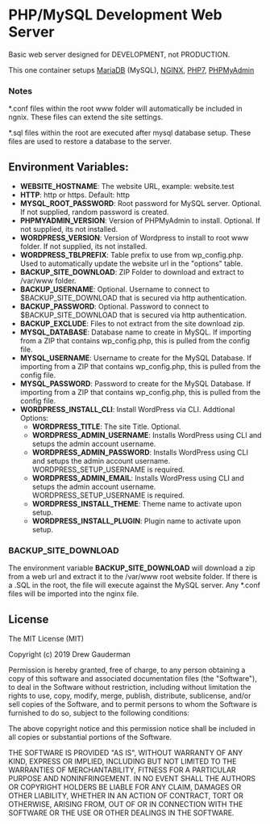 # PHP/MySQL Development Web Server

Basic web server designed for DEVELOPMENT, not PRODUCTION.

This one container setups [MariaDB](https://mariadb.com/) (MySQL), [NGINX](https://www.nginx.com/), [PHP7](https://php.net), [PHPMyAdmin](https://github.com/phpmyadmin/phpmyadmin)

### Notes

\*.conf files within the root www folder will automatically be included in ngnix. These files can extend the site settings.

\*.sql files within the root are executed after mysql database setup. These files are used to restore a database to the server.

## Environment Variables:

- **WEBSITE_HOSTNAME**: The website URL, example: website.test
- **HTTP**: http or https. Default: http
- **MYSQL_ROOT_PASSWORD**: Root password for MySQL server. Optional. If not supplied, random password is created.
- **PHPMYADMIN_VERSION**: Version of PHPMyAdmin to install. Optional. If not supplied, its not installed.
- **WORDPRESS_VERSION**: Version of Wordpress to install to root www folder. If not supplied, its not installed.
- **WORDPRESS_TBLPREFIX**: Table prefix to use from wp_config.php. Used to automatically update the website url in the "options" table.
- **BACKUP_SITE_DOWNLOAD**: ZIP Folder to download and extract to /var/www folder.
- **BACKUP_USERNAME**: Optional. Username to connect to \$BACKUP_SITE_DOWNLOAD that is secured via http authentication.
- **BACKUP_PASSWORD**: Optional. Password to connect to \$BACKUP_SITE_DOWNLOAD that is secured via http authentication.
- **BACKUP_EXCLUDE**: Files to not extract from the site download zip.
- **MYSQL_DATABASE**: Database name to create in MySQL. If importing from a ZIP that contains wp_config.php, this is pulled from the config file.
- **MYSQL_USERNAME**: Username to create for the MySQL Database. If importing from a ZIP that contains wp_config.php, this is pulled from the config file.
- **MYSQL_PASSWORD**: Password to create for the MySQL Database. If importing from a ZIP that contains wp_config.php, this is pulled from the config file.
- **WORDPRESS_INSTALL_CLI**: Install WordPress via CLI. Addtional Options:
  - **WORDPRESS_TITLE**: The site Title. Optional.
  - **WORDPRESS_ADMIN_USERNAME**: Installs WordPress using CLI and setups the admin account username.
  - **WORDPRESS_ADMIN_PASSWORD**: Installs WordPress using CLI and setups the admin account username. WORDPRESS_SETUP_USERNAME is required.
  - **WORDPRESS_ADMIN_EMAIL**: Installs WordPress using CLI and setups the admin account username. WORDPRESS_SETUP_USERNAME is required.
  - **WORDPRESS_INSTALL_THEME**: Theme name to activate upon setup.
  - **WORDPRESS_INSTALL_PLUGIN**: Plugin name to activate upon setup.

### BACKUP_SITE_DOWNLOAD

The environment variable **BACKUP_SITE_DOWNLOAD** will download a zip from a web url and extract it to the /var/www root website folder. If there is a .SQL in the root, the file will execute against the MySQL server. Any \*.conf files will be imported into the nginx file.

## License

The MIT License (MIT)

Copyright (c) 2019 Drew Gauderman

Permission is hereby granted, free of charge, to any person obtaining a copy of this software and associated documentation files (the "Software"), to deal in the Software without restriction, including without limitation the rights to use, copy, modify, merge, publish, distribute, sublicense, and/or sell copies of the Software, and to permit persons to whom the Software is furnished to do so, subject to the following conditions:

The above copyright notice and this permission notice shall be included in all copies or substantial portions of the Software.

THE SOFTWARE IS PROVIDED "AS IS", WITHOUT WARRANTY OF ANY KIND, EXPRESS OR IMPLIED, INCLUDING BUT NOT LIMITED TO THE WARRANTIES OF MERCHANTABILITY, FITNESS FOR A PARTICULAR PURPOSE AND NONINFRINGEMENT. IN NO EVENT SHALL THE AUTHORS OR COPYRIGHT HOLDERS BE LIABLE FOR ANY CLAIM, DAMAGES OR OTHER LIABILITY, WHETHER IN AN ACTION OF CONTRACT, TORT OR OTHERWISE, ARISING FROM, OUT OF OR IN CONNECTION WITH THE SOFTWARE OR THE USE OR OTHER DEALINGS IN THE SOFTWARE.
